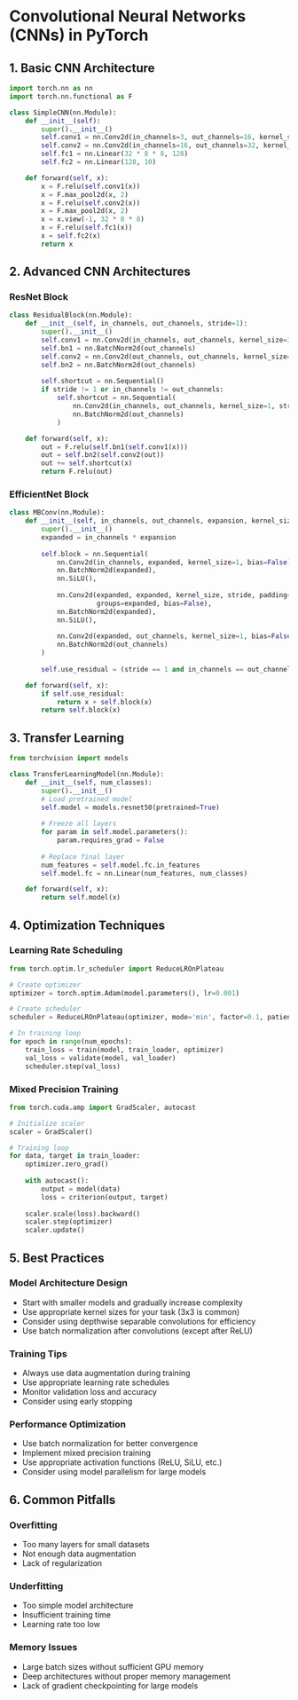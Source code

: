 # Convolutional Neural Networks (CNNs) in PyTorch

## 1. Basic CNN Architecture

```python
import torch.nn as nn
import torch.nn.functional as F

class SimpleCNN(nn.Module):
    def __init__(self):
        super().__init__()
        self.conv1 = nn.Conv2d(in_channels=3, out_channels=16, kernel_size=3, padding=1)
        self.conv2 = nn.Conv2d(in_channels=16, out_channels=32, kernel_size=3, padding=1)
        self.fc1 = nn.Linear(32 * 8 * 8, 128)
        self.fc2 = nn.Linear(128, 10)

    def forward(self, x):
        x = F.relu(self.conv1(x))
        x = F.max_pool2d(x, 2)
        x = F.relu(self.conv2(x))
        x = F.max_pool2d(x, 2)
        x = x.view(-1, 32 * 8 * 8)
        x = F.relu(self.fc1(x))
        x = self.fc2(x)
        return x
```

## 2. Advanced CNN Architectures

### ResNet Block
```python
class ResidualBlock(nn.Module):
    def __init__(self, in_channels, out_channels, stride=1):
        super().__init__()
        self.conv1 = nn.Conv2d(in_channels, out_channels, kernel_size=3, stride=stride, padding=1)
        self.bn1 = nn.BatchNorm2d(out_channels)
        self.conv2 = nn.Conv2d(out_channels, out_channels, kernel_size=3, padding=1)
        self.bn2 = nn.BatchNorm2d(out_channels)
        
        self.shortcut = nn.Sequential()
        if stride != 1 or in_channels != out_channels:
            self.shortcut = nn.Sequential(
                nn.Conv2d(in_channels, out_channels, kernel_size=1, stride=stride),
                nn.BatchNorm2d(out_channels)
            )

    def forward(self, x):
        out = F.relu(self.bn1(self.conv1(x)))
        out = self.bn2(self.conv2(out))
        out += self.shortcut(x)
        return F.relu(out)
```

### EfficientNet Block
```python
class MBConv(nn.Module):
    def __init__(self, in_channels, out_channels, expansion, kernel_size, stride):
        super().__init__()
        expanded = in_channels * expansion
        
        self.block = nn.Sequential(
            nn.Conv2d(in_channels, expanded, kernel_size=1, bias=False),
            nn.BatchNorm2d(expanded),
            nn.SiLU(),
            
            nn.Conv2d(expanded, expanded, kernel_size, stride, padding=kernel_size//2,
                      groups=expanded, bias=False),
            nn.BatchNorm2d(expanded),
            nn.SiLU(),
            
            nn.Conv2d(expanded, out_channels, kernel_size=1, bias=False),
            nn.BatchNorm2d(out_channels)
        )
        
        self.use_residual = (stride == 1 and in_channels == out_channels)

    def forward(self, x):
        if self.use_residual:
            return x + self.block(x)
        return self.block(x)
```

## 3. Transfer Learning

```python
from torchvision import models

class TransferLearningModel(nn.Module):
    def __init__(self, num_classes):
        super().__init__()
        # Load pretrained model
        self.model = models.resnet50(pretrained=True)
        
        # Freeze all layers
        for param in self.model.parameters():
            param.requires_grad = False
        
        # Replace final layer
        num_features = self.model.fc.in_features
        self.model.fc = nn.Linear(num_features, num_classes)

    def forward(self, x):
        return self.model(x)
```

## 4. Optimization Techniques

### Learning Rate Scheduling
```python
from torch.optim.lr_scheduler import ReduceLROnPlateau

# Create optimizer
optimizer = torch.optim.Adam(model.parameters(), lr=0.001)

# Create scheduler
scheduler = ReduceLROnPlateau(optimizer, mode='min', factor=0.1, patience=5)

# In training loop
for epoch in range(num_epochs):
    train_loss = train(model, train_loader, optimizer)
    val_loss = validate(model, val_loader)
    scheduler.step(val_loss)
```

### Mixed Precision Training
```python
from torch.cuda.amp import GradScaler, autocast

# Initialize scaler
scaler = GradScaler()

# Training loop
for data, target in train_loader:
    optimizer.zero_grad()
    
    with autocast():
        output = model(data)
        loss = criterion(output, target)
    
    scaler.scale(loss).backward()
    scaler.step(optimizer)
    scaler.update()
```

## 5. Best Practices

### Model Architecture Design
- Start with smaller models and gradually increase complexity
- Use appropriate kernel sizes for your task (3x3 is common)
- Consider using depthwise separable convolutions for efficiency
- Use batch normalization after convolutions (except after ReLU)

### Training Tips
- Always use data augmentation during training
- Use appropriate learning rate schedules
- Monitor validation loss and accuracy
- Consider using early stopping

### Performance Optimization
- Use batch normalization for better convergence
- Implement mixed precision training
- Use appropriate activation functions (ReLU, SiLU, etc.)
- Consider using model parallelism for large models

## 6. Common Pitfalls

### Overfitting
- Too many layers for small datasets
- Not enough data augmentation
- Lack of regularization

### Underfitting
- Too simple model architecture
- Insufficient training time
- Learning rate too low

### Memory Issues
- Large batch sizes without sufficient GPU memory
- Deep architectures without proper memory management
- Lack of gradient checkpointing for large models
